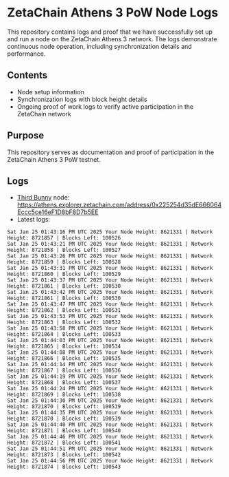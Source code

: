 # ZetaChain Athens 3 PoW Node Logs
This repository contains logs and proof that we have successfully set up and run a node on the ZetaChain Athens 3 network. The logs demonstrate continuous node operation, including synchronization details and performance.

## Contents
- Node setup information
- Synchronization logs with block height details
- Ongoing proof of work logs to verify active participation in the ZetaChain network

## Purpose
This repository serves as documentation and proof of participation in the ZetaChain Athens 3 PoW testnet.

## Logs

- [Third Bunny](https://thirdbunny.xyz/) node: https://athens.explorer.zetachain.com/address/0x225254d35dE666064Eccc5ce16eF1D8bF8D7b5EE
- Latest logs:
```
Sat Jan 25 01:43:16 PM UTC 2025 Your Node Height: 8621331 | Network Height: 8721857 | Blocks Left: 100526
Sat Jan 25 01:43:21 PM UTC 2025 Your Node Height: 8621331 | Network Height: 8721858 | Blocks Left: 100527
Sat Jan 25 01:43:26 PM UTC 2025 Your Node Height: 8621331 | Network Height: 8721859 | Blocks Left: 100528
Sat Jan 25 01:43:31 PM UTC 2025 Your Node Height: 8621331 | Network Height: 8721860 | Blocks Left: 100529
Sat Jan 25 01:43:37 PM UTC 2025 Your Node Height: 8621331 | Network Height: 8721861 | Blocks Left: 100530
Sat Jan 25 01:43:42 PM UTC 2025 Your Node Height: 8621331 | Network Height: 8721861 | Blocks Left: 100530
Sat Jan 25 01:43:47 PM UTC 2025 Your Node Height: 8621331 | Network Height: 8721862 | Blocks Left: 100531
Sat Jan 25 01:43:53 PM UTC 2025 Your Node Height: 8621331 | Network Height: 8721863 | Blocks Left: 100532
Sat Jan 25 01:43:58 PM UTC 2025 Your Node Height: 8621331 | Network Height: 8721864 | Blocks Left: 100533
Sat Jan 25 01:44:03 PM UTC 2025 Your Node Height: 8621331 | Network Height: 8721865 | Blocks Left: 100534
Sat Jan 25 01:44:08 PM UTC 2025 Your Node Height: 8621331 | Network Height: 8721866 | Blocks Left: 100535
Sat Jan 25 01:44:14 PM UTC 2025 Your Node Height: 8621331 | Network Height: 8721867 | Blocks Left: 100536
Sat Jan 25 01:44:19 PM UTC 2025 Your Node Height: 8621331 | Network Height: 8721868 | Blocks Left: 100537
Sat Jan 25 01:44:24 PM UTC 2025 Your Node Height: 8621331 | Network Height: 8721869 | Blocks Left: 100538
Sat Jan 25 01:44:30 PM UTC 2025 Your Node Height: 8621331 | Network Height: 8721870 | Blocks Left: 100539
Sat Jan 25 01:44:35 PM UTC 2025 Your Node Height: 8621331 | Network Height: 8721870 | Blocks Left: 100539
Sat Jan 25 01:44:40 PM UTC 2025 Your Node Height: 8621331 | Network Height: 8721871 | Blocks Left: 100540
Sat Jan 25 01:44:46 PM UTC 2025 Your Node Height: 8621331 | Network Height: 8721872 | Blocks Left: 100541
Sat Jan 25 01:44:51 PM UTC 2025 Your Node Height: 8621331 | Network Height: 8721873 | Blocks Left: 100542
Sat Jan 25 01:44:56 PM UTC 2025 Your Node Height: 8621331 | Network Height: 8721874 | Blocks Left: 100543
```
